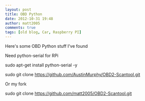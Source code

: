 ```yaml
---
layout: post
title: OBD Python
date: 2012-10-31 19:48
author: matt2005
comments: true
tags: [old blog, Car, Raspberry PI]
---
```

Here's some OBD Python stuff I've found

Need python-serial for RPi

sudo apt-get install python-serial -y

sudo git clone https://github.com/AustinMurphy/OBD2-Scantool.git

Or my fork

sudo git clone https://github.com/matt2005/OBD2-Scantool.git
